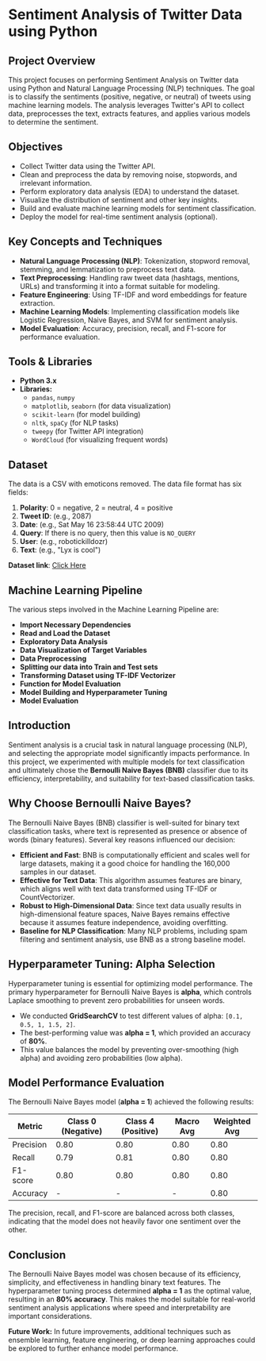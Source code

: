 # Sentiment Analysis of Twitter Data using Python

## Project Overview
This project focuses on performing Sentiment Analysis on Twitter data using Python and Natural Language Processing (NLP) techniques. The goal is to classify the sentiments (positive, negative, or neutral) of tweets using machine learning models. The analysis leverages Twitter's API to collect data, preprocesses the text, extracts features, and applies various models to determine the sentiment.

## Objectives
- Collect Twitter data using the Twitter API.
- Clean and preprocess the data by removing noise, stopwords, and irrelevant information.
- Perform exploratory data analysis (EDA) to understand the dataset.
- Visualize the distribution of sentiment and other key insights.
- Build and evaluate machine learning models for sentiment classification.
- Deploy the model for real-time sentiment analysis (optional).

## Key Concepts and Techniques
- **Natural Language Processing (NLP)**: Tokenization, stopword removal, stemming, and lemmatization to preprocess text data.
- **Text Preprocessing**: Handling raw tweet data (hashtags, mentions, URLs) and transforming it into a format suitable for modeling.
- **Feature Engineering**: Using TF-IDF and word embeddings for feature extraction.
- **Machine Learning Models**: Implementing classification models like Logistic Regression, Naive Bayes, and SVM for sentiment analysis.
- **Model Evaluation**: Accuracy, precision, recall, and F1-score for performance evaluation.

## Tools & Libraries
- **Python 3.x**
- **Libraries:**
  - `pandas`, `numpy`
  - `matplotlib`, `seaborn` (for data visualization)
  - `scikit-learn` (for model building)
  - `nltk`, `spaCy` (for NLP tasks)
  - `tweepy` (for Twitter API integration)
  - `WordCloud` (for visualizing frequent words)

## Dataset
The data is a CSV with emoticons removed. The data file format has six fields:
1. **Polarity**: 0 = negative, 2 = neutral, 4 = positive
2. **Tweet ID**: (e.g., 2087)
3. **Date**: (e.g., Sat May 16 23:58:44 UTC 2009)
4. **Query**: If there is no query, then this value is `NO_QUERY`
5. **User**: (e.g., robotickilldozr)
6. **Text**: (e.g., "Lyx is cool")

**Dataset link**: [Click Here](https://drive.google.com/file/d/1X0yxLLT98MtYKIS_Leol6rTTkA4T13Zs/view)

## Machine Learning Pipeline
The various steps involved in the Machine Learning Pipeline are:
- **Import Necessary Dependencies**
- **Read and Load the Dataset**
- **Exploratory Data Analysis**
- **Data Visualization of Target Variables**
- **Data Preprocessing**
- **Splitting our data into Train and Test sets**
- **Transforming Dataset using TF-IDF Vectorizer**
- **Function for Model Evaluation**
- **Model Building and Hyperparameter Tuning**
- **Model Evaluation**

## Introduction
Sentiment analysis is a crucial task in natural language processing (NLP), and selecting the appropriate model significantly impacts performance. In this project, we experimented with multiple models for text classification and ultimately chose the **Bernoulli Naive Bayes (BNB)** classifier due to its efficiency, interpretability, and suitability for text-based classification tasks.

## Why Choose Bernoulli Naive Bayes?
The Bernoulli Naive Bayes (BNB) classifier is well-suited for binary text classification tasks, where text is represented as presence or absence of words (binary features). Several key reasons influenced our decision:
- **Efficient and Fast**: BNB is computationally efficient and scales well for large datasets, making it a good choice for handling the 160,000 samples in our dataset.
- **Effective for Text Data**: This algorithm assumes features are binary, which aligns well with text data transformed using TF-IDF or CountVectorizer.
- **Robust to High-Dimensional Data**: Since text data usually results in high-dimensional feature spaces, Naive Bayes remains effective because it assumes feature independence, avoiding overfitting.
- **Baseline for NLP Classification**: Many NLP problems, including spam filtering and sentiment analysis, use BNB as a strong baseline model.

## Hyperparameter Tuning: Alpha Selection
Hyperparameter tuning is essential for optimizing model performance. The primary hyperparameter for Bernoulli Naive Bayes is **alpha**, which controls Laplace smoothing to prevent zero probabilities for unseen words.
- We conducted **GridSearchCV** to test different values of alpha: `[0.1, 0.5, 1, 1.5, 2]`.
- The best-performing value was **alpha = 1**, which provided an accuracy of **80%**.
- This value balances the model by preventing over-smoothing (high alpha) and avoiding zero probabilities (low alpha).

## Model Performance Evaluation
The Bernoulli Naive Bayes model (**alpha = 1**) achieved the following results:

| Metric  | Class 0 (Negative) | Class 4 (Positive) | Macro Avg | Weighted Avg |
|---------|--------------------|--------------------|-----------|-------------|
| Precision | 0.80 | 0.80 | 0.80 | 0.80 |
| Recall    | 0.79 | 0.81 | 0.80 | 0.80 |
| F1-score  | 0.80 | 0.80 | 0.80 | 0.80 |
| Accuracy  | -    | -    | -    | 0.80 |

The precision, recall, and F1-score are balanced across both classes, indicating that the model does not heavily favor one sentiment over the other.

## Conclusion
The Bernoulli Naive Bayes model was chosen because of its efficiency, simplicity, and effectiveness in handling binary text features. The hyperparameter tuning process determined **alpha = 1** as the optimal value, resulting in an **80% accuracy**. This makes the model suitable for real-world sentiment analysis applications where speed and interpretability are important considerations.

**Future Work:**
In future improvements, additional techniques such as ensemble learning, feature engineering, or deep learning approaches could be explored to further enhance model performance.

